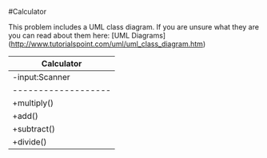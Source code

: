 #Calculator

This problem includes a UML class diagram. If you are unsure what they are you can read about them here: [UML Diagrams] (http://www.tutorialspoint.com/uml/uml_class_diagram.htm)

|	Calculator		|
|-------------------|
|	-input:Scanner 	|
|-------------------|
|	+multiply()  	|
|	+add()		 	|
|	+subtract()		|
|	+divide()	 	|


